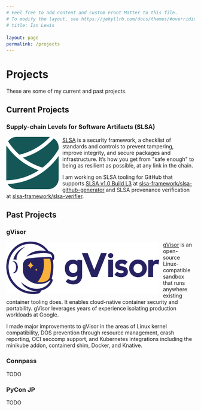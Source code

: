 ```yaml
---
# Feel free to add content and custom Front Matter to this file.
# To modify the layout, see https://jekyllrb.com/docs/themes/#overriding-theme-defaults
# title: Ian Lewis

layout: page
permalink: /projects
---
```


# Projects

These are some of my current and past projects.

## Current Projects

### Supply-chain Levels for Software Artifacts (SLSA)

<img align="left" src="/assets/images/slsa-logo-mono.svg" width="140" height="140" style="margin-right: 10px">

[SLSA](https://slsa.dev/) is a security framework, a checklist of standards and controls to prevent
tampering, improve integrity, and secure packages and infrastructure. It’s how
you get from "safe enough" to being as resilient as possible, at any link in
the chain.

I am working on SLSA tooling for GitHub that supports [SLSA v1.0 Build
L3](https://slsa.dev/spec/v1.0/levels#build-l3) at
[slsa-framework/slsa-github-generator](https://github.com/slsa-framework/slsa-github-generator)
and SLSA provenance verification at
[slsa-framework/slsa-verifier](https://github.com/slsa-framework/slsa-verifier).

## Past Projects

### gVisor

<img align="left" src="/assets/images/gvisor.png" height="140" style="margin-right: 10px">

[gVisor](https://gvisor.dev/) is an open-source Linux-compatible sandbox that
runs anywhere existing container tooling does. It enables cloud-native
container security and portability. gVisor leverages years of experience
isolating production workloads at Google.

I made major improvements to gVisor in the areas of Linux kernel compatibility,
DOS prevention through resource management, crash reporting, OCI seccomp
support, and Kubernetes integrations including the minikube addon, containerd
shim, Docker, and Knative.

### Connpass

TODO

### PyCon JP

TODO
